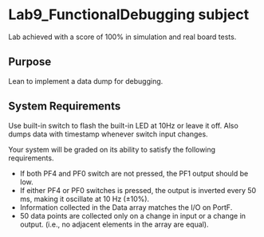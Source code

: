 # Lab9_FunctionalDebugging subject

Lab achieved with a score of 100% in simulation and real board tests.

## Purpose
Lean to implement a data dump for debugging.

## System Requirements
Use built-in switch to flash the built-in LED at 10Hz or leave it off. 
Also dumps data with timestamp whenever switch input changes.

Your system will be graded on its ability to satisfy the following requirements.

- If both PF4 and PF0 switch are not pressed, the PF1 output should be low.
- If either PF4 or PF0 switches is pressed, the output is inverted every 50 ms, making it oscillate at 10 Hz (±10%).
- Information collected in the Data array matches the I/O on PortF.
- 50 data points are collected only on a change in input or a change in output. (i.e., no adjacent elements in the array are equal).


